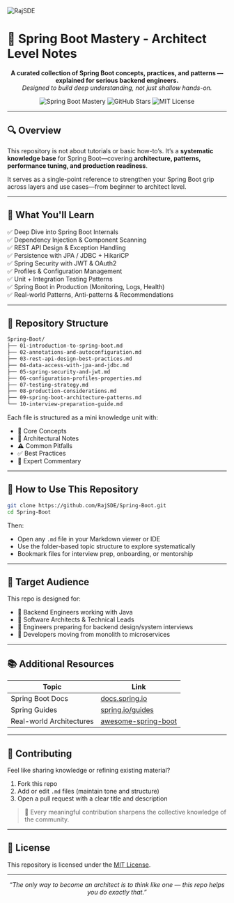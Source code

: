 </p><img src="https://komarev.com/ghpvc/?username=RajSDE&label=Visitors&color=0e75b6&style=flat" alt="RajSDE" />

# 📘 Spring Boot Mastery - Architect Level Notes

<p align="center">
  <b>A curated collection of Spring Boot concepts, practices, and patterns — explained for serious backend engineers.</b><br>
  <i>Designed to build deep understanding, not just shallow hands-on.</i>
</p>

<p align="center">
  <img src="https://img.shields.io/badge/spring%20boot-masterclass-brightgreen" alt="Spring Boot Mastery">
  <img src="https://img.shields.io/github/stars/RajSDE/Spring-Boot?style=social" alt="GitHub Stars">
  <img src="https://img.shields.io/badge/license-MIT-blue.svg" alt="MIT License">
</p>

---

## 🔍 Overview

This repository is not about tutorials or basic how-to’s. It’s a **systematic knowledge base** for Spring Boot—covering **architecture, patterns, performance tuning, and production readiness**.

It serves as a single-point reference to strengthen your Spring Boot grip across layers and use cases—from beginner to architect level.

---

## 🧠 What You'll Learn

✅ Deep Dive into Spring Boot Internals  
✅ Dependency Injection & Component Scanning  
✅ REST API Design & Exception Handling  
✅ Persistence with JPA / JDBC + HikariCP  
✅ Spring Security with JWT & OAuth2  
✅ Profiles & Configuration Management  
✅ Unit + Integration Testing Patterns  
✅ Spring Boot in Production (Monitoring, Logs, Health)  
✅ Real-world Patterns, Anti-patterns & Recommendations

---

## 📂 Repository Structure

```bash
Spring-Boot/
├── 01-introduction-to-spring-boot.md
├── 02-annotations-and-autoconfiguration.md
├── 03-rest-api-design-best-practices.md
├── 04-data-access-with-jpa-and-jdbc.md
├── 05-spring-security-and-jwt.md
├── 06-configuration-profiles-properties.md
├── 07-testing-strategy.md
├── 08-production-considerations.md
├── 09-spring-boot-architecture-patterns.md
└── 10-interview-preparation-guide.md
```

Each file is structured as a mini knowledge unit with:

- 🔧 Core Concepts  
- 🧱 Architectural Notes  
- ⚠️ Common Pitfalls  
- ✅ Best Practices  
- 💬 Expert Commentary

---

## 🚀 How to Use This Repository

```bash
git clone https://github.com/RajSDE/Spring-Boot.git
cd Spring-Boot
```

Then:

- Open any `.md` file in your Markdown viewer or IDE
- Use the folder-based topic structure to explore systematically
- Bookmark files for interview prep, onboarding, or mentorship

---

## 🎯 Target Audience

This repo is designed for:

- 🔹 Backend Engineers working with Java
- 🔹 Software Architects & Technical Leads
- 🔹 Engineers preparing for backend design/system interviews
- 🔹 Developers moving from monolith to microservices

---

## 📚 Additional Resources

| Topic | Link |
|-------|------|
| Spring Boot Docs | [docs.spring.io](https://docs.spring.io/spring-boot/docs/current/reference/htmlsingle/) |
| Spring Guides | [spring.io/guides](https://spring.io/guides) |
| Real-world Architectures | [awesome-spring-boot](https://github.com/ityouknow/awesome-spring-boot) |

---

## 🤝 Contributing

Feel like sharing knowledge or refining existing material?

1. Fork this repo
2. Add or edit `.md` files (maintain tone and structure)
3. Open a pull request with a clear title and description

> 🧭 Every meaningful contribution sharpens the collective knowledge of the community.

---

## 📄 License

This repository is licensed under the [MIT License](LICENSE).

---

<p align="center"><i>“The only way to become an architect is to think like one — this repo helps you do exactly that.”</i></p>
